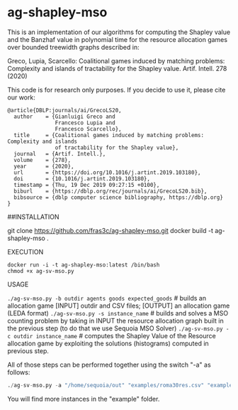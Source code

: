# ag-shapley-mso
This is an implementation of our algorithms for computing the Shapley value and the Banzhaf value in polynomial time for the resource allocation games over bounded treewidth graphs described in:

Greco, Lupia, Scarcello: Coalitional games induced by matching problems: Complexity and islands of tractability for the Shapley value. Artif. Intell. 278 (2020)

This code is for research only purposes. If you decide to use it, please cite our work:
```
@article{DBLP:journals/ai/GrecoLS20,
  author    = {Gianluigi Greco and
               Francesco Lupia and
               Francesco Scarcello},
  title     = {Coalitional games induced by matching problems: Complexity and islands
               of tractability for the Shapley value},
  journal   = {Artif. Intell.},
  volume    = {278},
  year      = {2020},
  url       = {https://doi.org/10.1016/j.artint.2019.103180},
  doi       = {10.1016/j.artint.2019.103180},
  timestamp = {Thu, 19 Dec 2019 09:27:15 +0100},
  biburl    = {https://dblp.org/rec/journals/ai/GrecoLS20.bib},
  bibsource = {dblp computer science bibliography, https://dblp.org}
}
```
##INSTALLATION

git clone https://github.com/fras3c/ag-shapley-mso.git
docker build -t ag-shapley-mso .

EXECUTION
```
docker run -i -t ag-shapley-mso:latest /bin/bash
chmod +x ag-sv-mso.py
```
USAGE

```./ag-sv-mso.py -b outdir agents goods expected_goods``` # builds an allocation game [INPUT] outdir and CSV files; [OUTPUT] an allocation game (LEDA format)
```./ag-sv-mso.py -s instance_name``` # builds and solves a MSO counting problem by taking in INPUT the resource allocation graph built in the previous step (to do that we use Sequoia MSO Solver)
```./ag-sv-mso.py -c outdir instance_name``` # computes the Shapley Value of the Resource allocation game by exploiting the solutions (histograms) computed in previous step.

All of those steps can be performed together using the switch "-a" as follows:

```./ag-sv-mso.py -a outdir agents goods expected_goods instance_name
./ag-sv-mso.py -a "/home/sequoia/out" "examples/roma30res.csv" "examples/roma30val.csv" "examples/roma30expectedpub.csv" 30
```
You will find more instances in the "example" folder.
